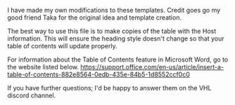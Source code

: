 I have made my own modifications to these templates.
Credit goes go my good friend Taka for the original idea and template creation.

The best way to use this file is to make copies of the table with the Host information.  This will ensure the heading style doesn't change so that your table of contents will update properly.

For information about the Table of Contents feature in Microsoft Word, go to the website listed below.
https://support.office.com/en-us/article/insert-a-table-of-contents-882e8564-0edb-435e-84b5-1d8552ccf0c0

If you have further questions; I'd be happy to answer them on the VHL discord channel.

